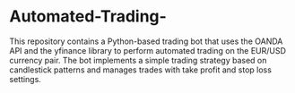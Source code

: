 # Automated-Trading-
This repository contains a Python-based trading bot that uses the OANDA API and the yfinance library to perform automated trading on the EUR/USD currency pair. The bot implements a simple trading strategy based on candlestick patterns and manages trades with take profit and stop loss settings.
